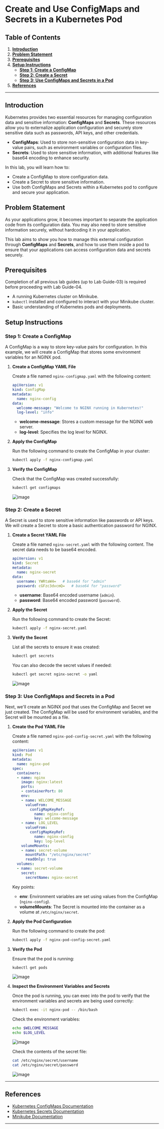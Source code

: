 # **Create and Use ConfigMaps and Secrets in a Kubernetes Pod**

## Table of Contents

1. [**Introduction**](#introduction)  
2. [**Problem Statement**](#problem-statement)  
3. [**Prerequisites**](#prerequisites)  
4. [**Setup Instructions**](#setup-instructions)  
   - [**Step 1: Create a ConfigMap**](#step-1-create-a-configmap)  
   - [**Step 2: Create a Secret**](#step-2-create-a-secret)  
   - [**Step 3: Use ConfigMaps and Secrets in a Pod**](#step-3-use-configmaps-and-secrets-in-a-pod)  
5. [**References**](#references)  

---

## Introduction

Kubernetes provides two essential resources for managing configuration data and sensitive information: **ConfigMaps** and **Secrets**. These resources allow you to externalize application configuration and securely store sensitive data such as passwords, API keys, and other credentials.

- **ConfigMaps**: Used to store non-sensitive configuration data in key-value pairs, such as environment variables or configuration files.
- **Secrets**: Used to store sensitive information, with additional features like base64 encoding to enhance security.

In this lab, you will learn how to:
- Create a ConfigMap to store configuration data.
- Create a Secret to store sensitive information.
- Use both ConfigMaps and Secrets within a Kubernetes pod to configure and secure your application.

## Problem Statement

As your applications grow, it becomes important to separate the application code from its configuration data. You may also need to store sensitive information securely, without hardcoding it in your application.

This lab aims to show you how to manage this external configuration through **ConfigMaps** and **Secrets**, and how to use them inside a pod to ensure that your applications can access configuration data and secrets securely.

## Prerequisites
Completion of all previous lab guides (up to Lab Guide-03) is required before proceeding with Lab Guide-04.

- A running Kubernetes cluster on Minikube.
- `kubectl` installed and configured to interact with your Minikube cluster.
- Basic understanding of Kubernetes pods and deployments.

## Setup Instructions

### Step 1: Create a ConfigMap

A ConfigMap is a way to store key-value pairs for configuration. In this example, we will create a ConfigMap that stores some environment variables for an NGINX pod.

1. **Create a ConfigMap YAML File**  

   Create a file named `nginx-configmap.yaml` with the following content:
   
   ```yaml
   apiVersion: v1
   kind: ConfigMap
   metadata:
     name: nginx-config
   data:
     welcome-message: "Welcome to NGINX running in Kubernetes!"
     log-level: "info"
   ```

   - **welcome-message**: Stores a custom message for the NGINX web server.
   - **log-level**: Specifies the log level for NGINX.

2. **Apply the ConfigMap** 

   Run the following command to create the ConfigMap in your cluster:

   ```bash
   kubectl apply -f nginx-configmap.yaml
   ```

3. **Verify the ConfigMap**  

   Check that the ConfigMap was created successfully:

   ```bash
   kubectl get configmaps
   ```

   ![image](images/k8s-13.png)

### Step 2: Create a Secret

A Secret is used to store sensitive information like passwords or API keys. We will create a Secret to store a basic authentication password for NGINX.

1. **Create a Secret YAML File** 

   Create a file named `nginx-secret.yaml` with the following content. The secret data needs to be base64 encoded.
   
   ```yaml
   apiVersion: v1
   kind: Secret
   metadata:
     name: nginx-secret
   data:
     username: YWRtaW4=   # base64 for "admin"
     password: cGFzc3dvcmQ=   # base64 for "password"
   ```

   - **username**: Base64 encoded username (`admin`).
   - **password**: Base64 encoded password (`password`).

2. **Apply the Secret**  

   Run the following command to create the Secret:

   ```bash
   kubectl apply -f nginx-secret.yaml
   ```

3. **Verify the Secret** 

   List all the secrets to ensure it was created:

   ```bash
   kubectl get secrets
   ```

   You can also decode the secret values if needed:

   ```bash
   kubectl get secret nginx-secret -o yaml
   ```

   ![image](images/k8s-14.png)

### Step 3: Use ConfigMaps and Secrets in a Pod

Next, we'll create an NGINX pod that uses the ConfigMap and Secret we just created. The ConfigMap will be used for environment variables, and the Secret will be mounted as a file.

1. **Create the Pod YAML File**

   Create a file named `nginx-pod-config-secret.yaml` with the following content:

   ```yaml
   apiVersion: v1
   kind: Pod
   metadata:
     name: nginx-pod
   spec:
     containers:
     - name: nginx
       image: nginx:latest
       ports:
       - containerPort: 80
       env:
       - name: WELCOME_MESSAGE
         valueFrom:
           configMapKeyRef:
             name: nginx-config
             key: welcome-message
       - name: LOG_LEVEL
         valueFrom:
           configMapKeyRef:
             name: nginx-config
             key: log-level
       volumeMounts:
       - name: secret-volume
         mountPath: "/etc/nginx/secret"
         readOnly: true
     volumes:
     - name: secret-volume
       secret:
         secretName: nginx-secret
   ```

   Key points:

   - **env**: Environment variables are set using values from the ConfigMap (`nginx-config`).
   - **volumeMounts**: The Secret is mounted into the container as a volume at `/etc/nginx/secret`.

2. **Apply the Pod Configuration** 

   Run the following command to create the pod:

   ```bash
   kubectl apply -f nginx-pod-config-secret.yaml
   ```

3. **Verify the Pod**

   Ensure that the pod is running:

   ```bash
   kubectl get pods
   ```

   ![image](images/k8s-15.png)

4. **Inspect the Environment Variables and Secrets**  

   Once the pod is running, you can exec into the pod to verify that the environment variables and secrets are being used correctly:

   ```bash
   kubectl exec -it nginx-pod -- /bin/bash
   ```

   Check the environment variables:

   ```bash
   echo $WELCOME_MESSAGE
   echo $LOG_LEVEL
   ```

   ![image](images/k8s-16.png)

   Check the contents of the secret file:

   ```bash
   cat /etc/nginx/secret/username
   cat /etc/nginx/secret/password
   ```

   ![image](images/k8s-17.png)
   
---

## References

- [Kubernetes ConfigMaps Documentation](https://kubernetes.io/docs/concepts/configuration/configmap/)
- [Kubernetes Secrets Documentation](https://kubernetes.io/docs/concepts/configuration/secret/)
- [Minikube Documentation](https://minikube.sigs.k8s.io/docs/start/)

---